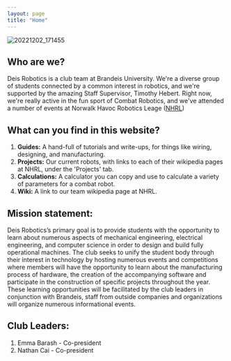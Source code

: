```yaml
---
layout: page
title: "Home"
---
```


![20221202_171455](https://user-images.githubusercontent.com/118695279/205403720-6ae4dc7b-3472-4c45-8148-8e8e778112bd.jpg)

## Who are we?
Deis Robotics is a club team at Brandeis University. We're a diverse group of students connected by a common interest in robotics, and we're supported by the amazing Staff Supervisor, Timothy Hebert. Right now, we're really active in the fun sport of Combat Robotics, and we've attended a number of events at Norwalk Havoc Robotics Leage ([NHRL](https://www.nhrl.io/))


## What can you find in this website?
1. **Guides:** A hand-full of tutorials and write-ups, for things like wiring, designing, and manufacturing.
2. **Projects:** Our current robots, with links to each of their wikipedia pages at NHRL, under the 'Projects' tab. 
3. **Calculations:** A calculator you can copy and use to calculate a variety of parameters for a combat robot.
4. **Wiki:** A link to our team wikipedia page at NHRL. 

## Mission statement:
Deis Robotics’s primary goal is to provide students with the opportunity to learn about numerous aspects of mechanical engineering, electrical engineering, and computer science in order to design and build fully operational machines.
The club seeks to unify the student body through their interest in technology by hosting numerous events and competitions where members will have the opportunity to learn about the manufacturing process of hardware, the creation of the accompanying software and participate in the construction of specific projects throughout the year. These learning opportunities will be facilitated by the club leaders in conjunction with Brandeis, staff from outside companies and organizations will organize numerous informational events.

## Club Leaders:
1. Emma Barash - Co-president
2. Nathan Cai - Co-president

